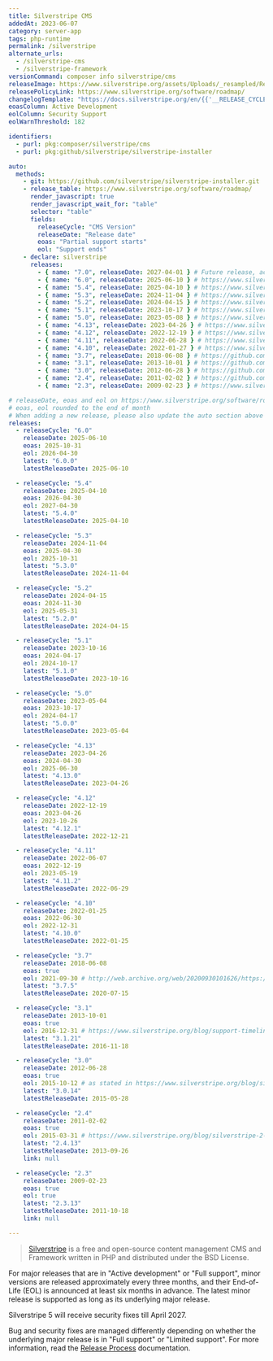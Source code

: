 ```yaml
---
title: Silverstripe CMS
addedAt: 2023-06-07
category: server-app
tags: php-runtime
permalink: /silverstripe
alternate_urls:
  - /silverstripe-cms
  - /silverstripe-framework
versionCommand: composer info silverstripe/cms
releaseImage: https://www.silverstripe.org/assets/Uploads/_resampled/ResizedImageWzYwMCw0ODdd/CMS-5.1-Support-Timeline-with-provisional-release-date.png
releasePolicyLink: https://www.silverstripe.org/software/roadmap/
changelogTemplate: "https://docs.silverstripe.org/en/{{'__RELEASE_CYCLE__'|split:'.'|first}}/changelogs/__RELEASE_CYCLE__.0/"
eoasColumn: Active Development
eolColumn: Security Support
eolWarnThreshold: 182

identifiers:
  - purl: pkg:composer/silverstripe/cms
  - purl: pkg:github/silverstripe/silverstripe-installer

auto:
  methods:
    - git: https://github.com/silverstripe/silverstripe-installer.git
    - release_table: https://www.silverstripe.org/software/roadmap/
      render_javascript: true
      render_javascript_wait_for: "table"
      selector: "table"
      fields:
        releaseCycle: "CMS Version"
        releaseDate: "Release date"
        eoas: "Partial support starts"
        eol: "Support ends"
    - declare: silverstripe
      releases:
        - { name: "7.0", releaseDate: 2027-04-01 } # Future release, according to https://www.silverstripe.org/software/roadmap/
        - { name: "6.0", releaseDate: 2025-06-10 } # https://www.silverstripe.org/blog/silverstripe-cms-6-0/
        - { name: "5.4", releaseDate: 2025-04-10 } # https://www.silverstripe.org/blog/announcing-silverstripe-cms-5-4/
        - { name: "5.3", releaseDate: 2024-11-04 } # https://www.silverstripe.org/blog/announcing-silverstripe-cms-5-3/
        - { name: "5.2", releaseDate: 2024-04-15 } # https://www.silverstripe.org/blog/cms-5-2/
        - { name: "5.1", releaseDate: 2023-10-17 } # https://www.silverstripe.org/blog/announcing-silverstripe-cms-5-1/
        - { name: "5.0", releaseDate: 2023-05-08 } # https://www.silverstripe.org/blog/announcing-silverstripe-cms-5/
        - { name: "4.13", releaseDate: 2023-04-26 } # https://www.silverstripe.org/blog/cms-4-13/
        - { name: "4.12", releaseDate: 2022-12-19 } # https://www.silverstripe.org/blog/announcing-silverstripe-cms-4-12-with-improved-gridfield-ux/
        - { name: "4.11", releaseDate: 2022-06-28 } # https://www.silverstripe.org/blog/cms-4-11/
        - { name: "4.10", releaseDate: 2022-01-27 } # https://www.silverstripe.org/blog/cms-4-10-is-here-with-official-support-for-php-8-0/
        - { name: "3.7", releaseDate: 2018-06-08 } # https://github.com/silverstripe/silverstripe-framework/releases/tag/3.7.0
        - { name: "3.1", releaseDate: 2013-10-01 } # https://github.com/silverstripe/silverstripe-framework/releases/tag/3.1.0
        - { name: "3.0", releaseDate: 2012-06-28 } # https://github.com/silverstripe/silverstripe-framework/releases/tag/3.0.0
        - { name: "2.4", releaseDate: 2011-02-02 } # https://github.com/silverstripe/silverstripe-framework/releases/tag/2.4.0
        - { name: "2.3", releaseDate: 2009-02-23 } # https://www.silverstripe.org/blog/silverstripe-2-3-0-released-1000s-of-improvements/

# releaseDate, eoas and eol on https://www.silverstripe.org/software/roadmap/
# eoas, eol rounded to the end of month
# When adding a new release, please also update the auto section above with the exact release date.
releases:
  - releaseCycle: "6.0"
    releaseDate: 2025-06-10
    eoas: 2025-10-31
    eol: 2026-04-30
    latest: "6.0.0"
    latestReleaseDate: 2025-06-10

  - releaseCycle: "5.4"
    releaseDate: 2025-04-10
    eoas: 2026-04-30
    eol: 2027-04-30
    latest: "5.4.0"
    latestReleaseDate: 2025-04-10

  - releaseCycle: "5.3"
    releaseDate: 2024-11-04
    eoas: 2025-04-30
    eol: 2025-10-31
    latest: "5.3.0"
    latestReleaseDate: 2024-11-04

  - releaseCycle: "5.2"
    releaseDate: 2024-04-15
    eoas: 2024-11-30
    eol: 2025-05-31
    latest: "5.2.0"
    latestReleaseDate: 2024-04-15

  - releaseCycle: "5.1"
    releaseDate: 2023-10-16
    eoas: 2024-04-17
    eol: 2024-10-17
    latest: "5.1.0"
    latestReleaseDate: 2023-10-16

  - releaseCycle: "5.0"
    releaseDate: 2023-05-04
    eoas: 2023-10-17
    eol: 2024-04-17
    latest: "5.0.0"
    latestReleaseDate: 2023-05-04

  - releaseCycle: "4.13"
    releaseDate: 2023-04-26
    eoas: 2024-04-30
    eol: 2025-06-30
    latest: "4.13.0"
    latestReleaseDate: 2023-04-26

  - releaseCycle: "4.12"
    releaseDate: 2022-12-19
    eoas: 2023-04-26
    eol: 2023-10-26
    latest: "4.12.1"
    latestReleaseDate: 2022-12-21

  - releaseCycle: "4.11"
    releaseDate: 2022-06-07
    eoas: 2022-12-19
    eol: 2023-05-19
    latest: "4.11.2"
    latestReleaseDate: 2022-06-29

  - releaseCycle: "4.10"
    releaseDate: 2022-01-25
    eoas: 2022-06-30
    eol: 2022-12-31
    latest: "4.10.0"
    latestReleaseDate: 2022-01-25

  - releaseCycle: "3.7"
    releaseDate: 2018-06-08
    eoas: true
    eol: 2021-09-30 # http://web.archive.org/web/20200930101626/https://www.silverstripe.org/software/roadmap/
    latest: "3.7.5"
    latestReleaseDate: 2020-07-15

  - releaseCycle: "3.1"
    releaseDate: 2013-10-01
    eoas: true
    eol: 2016-12-31 # https://www.silverstripe.org/blog/support-timeline-update-where-are-we-heading/
    latest: "3.1.21"
    latestReleaseDate: 2016-11-18

  - releaseCycle: "3.0"
    releaseDate: 2012-06-28
    eoas: true
    eol: 2015-10-12 # as stated in https://www.silverstripe.org/blog/silverstripe-2-4-end-of-life-announcement/, the release policy was at the time that support lasts for 2 minor versions
    latest: "3.0.14"
    latestReleaseDate: 2015-05-28

  - releaseCycle: "2.4"
    releaseDate: 2011-02-02
    eoas: true
    eol: 2015-03-31 # https://www.silverstripe.org/blog/silverstripe-2-4-end-of-life-announcement/
    latest: "2.4.13"
    latestReleaseDate: 2013-09-26
    link: null

  - releaseCycle: "2.3"
    releaseDate: 2009-02-23
    eoas: true
    eol: true
    latest: "2.3.13"
    latestReleaseDate: 2011-10-18
    link: null

---
```


> [Silverstripe](https://www.silverstripe.org/) is a free and open-source content management CMS
> and Framework written in PHP and distributed under the BSD License.

For major releases that are in "Active development" or "Full support", minor versions are released
approximately every three months, and their End-of-Life (EOL) is announced at least six months in
advance. The latest minor release is supported as long as its underlying major release.

Silverstripe 5 will receive security fixes till April 2027.

Bug and security fixes are managed differently depending on whether the underlying major release is
in "Full support" or "Limited support". For more information, read the
[Release Process](https://docs.silverstripe.org/en/5/contributing/release_process/) documentation.
